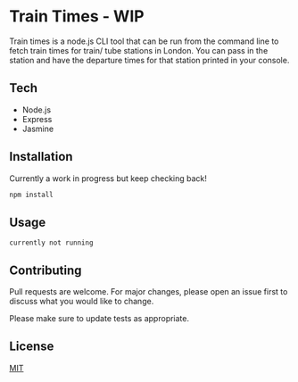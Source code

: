 # Train Times - WIP

Train times is a node.js CLI tool that can be run from the command line to fetch train times for train/ tube stations in London. You can pass in the station and have the departure times for that station printed in your console.

## Tech
* Node.js
* Express
* Jasmine

## Installation

Currently a work in progress but keep checking back!

```bash
npm install
```

## Usage

```
currently not running
```

## Contributing
Pull requests are welcome. For major changes, please open an issue first to discuss what you would like to change.

Please make sure to update tests as appropriate.

## License
[MIT](https://choosealicense.com/licenses/mit/)
